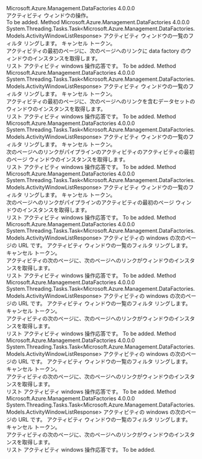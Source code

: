 <Type Name="IActivityWindowOperations" FullName="Microsoft.Azure.Management.DataFactories.Core.IActivityWindowOperations">
  <TypeSignature Language="C#" Value="public interface IActivityWindowOperations" />
  <TypeSignature Language="ILAsm" Value=".class public interface auto ansi abstract IActivityWindowOperations" />
  <TypeSignature Language="DocId" Value="T:Microsoft.Azure.Management.DataFactories.Core.IActivityWindowOperations" />
  <TypeSignature Language="VB.NET" Value="Public Interface IActivityWindowOperations" />
  <TypeSignature Language="F#" Value="type IActivityWindowOperations = interface" />
  <AssemblyInfo>
    <AssemblyName>Microsoft.Azure.Management.DataFactories</AssemblyName>
    <AssemblyVersion>4.0.0.0</AssemblyVersion>
  </AssemblyInfo>
  <Interfaces />
  <Docs>
    <summary>
            アクティビティ ウィンドウの操作。
            </summary>
    <remarks>To be added.</remarks>
  </Docs>
  <Members>
    <Member MemberName="ListByDataFactoryAsync">
      <MemberSignature Language="C#" Value="public System.Threading.Tasks.Task&lt;Microsoft.Azure.Management.DataFactories.Models.ActivityWindowListResponse&gt; ListByDataFactoryAsync (Microsoft.Azure.Management.DataFactories.Models.ActivityWindowsByDataFactoryListParameters parameters, System.Threading.CancellationToken cancellationToken);" />
      <MemberSignature Language="ILAsm" Value=".method public hidebysig newslot virtual instance class System.Threading.Tasks.Task`1&lt;class Microsoft.Azure.Management.DataFactories.Models.ActivityWindowListResponse&gt; ListByDataFactoryAsync(class Microsoft.Azure.Management.DataFactories.Models.ActivityWindowsByDataFactoryListParameters parameters, valuetype System.Threading.CancellationToken cancellationToken) cil managed" />
      <MemberSignature Language="DocId" Value="M:Microsoft.Azure.Management.DataFactories.Core.IActivityWindowOperations.ListByDataFactoryAsync(Microsoft.Azure.Management.DataFactories.Models.ActivityWindowsByDataFactoryListParameters,System.Threading.CancellationToken)" />
      <MemberSignature Language="F#" Value="abstract member ListByDataFactoryAsync : Microsoft.Azure.Management.DataFactories.Models.ActivityWindowsByDataFactoryListParameters * System.Threading.CancellationToken -&gt; System.Threading.Tasks.Task&lt;Microsoft.Azure.Management.DataFactories.Models.ActivityWindowListResponse&gt;" Usage="iActivityWindowOperations.ListByDataFactoryAsync (parameters, cancellationToken)" />
      <MemberType>Method</MemberType>
      <AssemblyInfo>
        <AssemblyName>Microsoft.Azure.Management.DataFactories</AssemblyName>
        <AssemblyVersion>4.0.0.0</AssemblyVersion>
      </AssemblyInfo>
      <ReturnValue>
        <ReturnType>System.Threading.Tasks.Task&lt;Microsoft.Azure.Management.DataFactories.Models.ActivityWindowListResponse&gt;</ReturnType>
      </ReturnValue>
      <Parameters>
        <Parameter Name="parameters" Type="Microsoft.Azure.Management.DataFactories.Models.ActivityWindowsByDataFactoryListParameters" />
        <Parameter Name="cancellationToken" Type="System.Threading.CancellationToken" />
      </Parameters>
      <Docs>
        <param name="parameters">
            アクティビティ ウィンドウの一覧のフィルタ リングします。
            </param>
        <param name="cancellationToken">
            キャンセル トークン。
            </param>
        <summary>
            アクティビティの最初のページに、次のページへのリンクに data factory のウィンドウのインスタンスを取得します。
            </summary>
        <returns>
            リスト アクティビティ windows 操作応答です。
            </returns>
        <remarks>To be added.</remarks>
      </Docs>
    </Member>
    <Member MemberName="ListByDatasetAsync">
      <MemberSignature Language="C#" Value="public System.Threading.Tasks.Task&lt;Microsoft.Azure.Management.DataFactories.Models.ActivityWindowListResponse&gt; ListByDatasetAsync (Microsoft.Azure.Management.DataFactories.Models.ActivityWindowsByDatasetListParameters parameters, System.Threading.CancellationToken cancellationToken);" />
      <MemberSignature Language="ILAsm" Value=".method public hidebysig newslot virtual instance class System.Threading.Tasks.Task`1&lt;class Microsoft.Azure.Management.DataFactories.Models.ActivityWindowListResponse&gt; ListByDatasetAsync(class Microsoft.Azure.Management.DataFactories.Models.ActivityWindowsByDatasetListParameters parameters, valuetype System.Threading.CancellationToken cancellationToken) cil managed" />
      <MemberSignature Language="DocId" Value="M:Microsoft.Azure.Management.DataFactories.Core.IActivityWindowOperations.ListByDatasetAsync(Microsoft.Azure.Management.DataFactories.Models.ActivityWindowsByDatasetListParameters,System.Threading.CancellationToken)" />
      <MemberSignature Language="F#" Value="abstract member ListByDatasetAsync : Microsoft.Azure.Management.DataFactories.Models.ActivityWindowsByDatasetListParameters * System.Threading.CancellationToken -&gt; System.Threading.Tasks.Task&lt;Microsoft.Azure.Management.DataFactories.Models.ActivityWindowListResponse&gt;" Usage="iActivityWindowOperations.ListByDatasetAsync (parameters, cancellationToken)" />
      <MemberType>Method</MemberType>
      <AssemblyInfo>
        <AssemblyName>Microsoft.Azure.Management.DataFactories</AssemblyName>
        <AssemblyVersion>4.0.0.0</AssemblyVersion>
      </AssemblyInfo>
      <ReturnValue>
        <ReturnType>System.Threading.Tasks.Task&lt;Microsoft.Azure.Management.DataFactories.Models.ActivityWindowListResponse&gt;</ReturnType>
      </ReturnValue>
      <Parameters>
        <Parameter Name="parameters" Type="Microsoft.Azure.Management.DataFactories.Models.ActivityWindowsByDatasetListParameters" />
        <Parameter Name="cancellationToken" Type="System.Threading.CancellationToken" />
      </Parameters>
      <Docs>
        <param name="parameters">
            アクティビティ ウィンドウの一覧のフィルタ リングします。
            </param>
        <param name="cancellationToken">
            キャンセル トークン。
            </param>
        <summary>
            アクティビティの最初のページに、次のページへのリンクを含むデータセットのウィンドウのインスタンスを取得します。
            </summary>
        <returns>
            リスト アクティビティ windows 操作応答です。
            </returns>
        <remarks>To be added.</remarks>
      </Docs>
    </Member>
    <Member MemberName="ListByPipelineActivityAsync">
      <MemberSignature Language="C#" Value="public System.Threading.Tasks.Task&lt;Microsoft.Azure.Management.DataFactories.Models.ActivityWindowListResponse&gt; ListByPipelineActivityAsync (Microsoft.Azure.Management.DataFactories.Models.ActivityWindowsByActivityListParameters parameters, System.Threading.CancellationToken cancellationToken);" />
      <MemberSignature Language="ILAsm" Value=".method public hidebysig newslot virtual instance class System.Threading.Tasks.Task`1&lt;class Microsoft.Azure.Management.DataFactories.Models.ActivityWindowListResponse&gt; ListByPipelineActivityAsync(class Microsoft.Azure.Management.DataFactories.Models.ActivityWindowsByActivityListParameters parameters, valuetype System.Threading.CancellationToken cancellationToken) cil managed" />
      <MemberSignature Language="DocId" Value="M:Microsoft.Azure.Management.DataFactories.Core.IActivityWindowOperations.ListByPipelineActivityAsync(Microsoft.Azure.Management.DataFactories.Models.ActivityWindowsByActivityListParameters,System.Threading.CancellationToken)" />
      <MemberSignature Language="F#" Value="abstract member ListByPipelineActivityAsync : Microsoft.Azure.Management.DataFactories.Models.ActivityWindowsByActivityListParameters * System.Threading.CancellationToken -&gt; System.Threading.Tasks.Task&lt;Microsoft.Azure.Management.DataFactories.Models.ActivityWindowListResponse&gt;" Usage="iActivityWindowOperations.ListByPipelineActivityAsync (parameters, cancellationToken)" />
      <MemberType>Method</MemberType>
      <AssemblyInfo>
        <AssemblyName>Microsoft.Azure.Management.DataFactories</AssemblyName>
        <AssemblyVersion>4.0.0.0</AssemblyVersion>
      </AssemblyInfo>
      <ReturnValue>
        <ReturnType>System.Threading.Tasks.Task&lt;Microsoft.Azure.Management.DataFactories.Models.ActivityWindowListResponse&gt;</ReturnType>
      </ReturnValue>
      <Parameters>
        <Parameter Name="parameters" Type="Microsoft.Azure.Management.DataFactories.Models.ActivityWindowsByActivityListParameters" />
        <Parameter Name="cancellationToken" Type="System.Threading.CancellationToken" />
      </Parameters>
      <Docs>
        <param name="parameters">
            アクティビティ ウィンドウの一覧のフィルタ リングします。
            </param>
        <param name="cancellationToken">
            キャンセル トークン。
            </param>
        <summary>
            次のページへのリンクがパイプラインのアクティビティのアクティビティの最初のページ ウィンドウのインスタンスを取得します。
            </summary>
        <returns>
            リスト アクティビティ windows 操作応答です。
            </returns>
        <remarks>To be added.</remarks>
      </Docs>
    </Member>
    <Member MemberName="ListByPipelineAsync">
      <MemberSignature Language="C#" Value="public System.Threading.Tasks.Task&lt;Microsoft.Azure.Management.DataFactories.Models.ActivityWindowListResponse&gt; ListByPipelineAsync (Microsoft.Azure.Management.DataFactories.Models.ActivityWindowsByPipelineListParameters parameters, System.Threading.CancellationToken cancellationToken);" />
      <MemberSignature Language="ILAsm" Value=".method public hidebysig newslot virtual instance class System.Threading.Tasks.Task`1&lt;class Microsoft.Azure.Management.DataFactories.Models.ActivityWindowListResponse&gt; ListByPipelineAsync(class Microsoft.Azure.Management.DataFactories.Models.ActivityWindowsByPipelineListParameters parameters, valuetype System.Threading.CancellationToken cancellationToken) cil managed" />
      <MemberSignature Language="DocId" Value="M:Microsoft.Azure.Management.DataFactories.Core.IActivityWindowOperations.ListByPipelineAsync(Microsoft.Azure.Management.DataFactories.Models.ActivityWindowsByPipelineListParameters,System.Threading.CancellationToken)" />
      <MemberSignature Language="F#" Value="abstract member ListByPipelineAsync : Microsoft.Azure.Management.DataFactories.Models.ActivityWindowsByPipelineListParameters * System.Threading.CancellationToken -&gt; System.Threading.Tasks.Task&lt;Microsoft.Azure.Management.DataFactories.Models.ActivityWindowListResponse&gt;" Usage="iActivityWindowOperations.ListByPipelineAsync (parameters, cancellationToken)" />
      <MemberType>Method</MemberType>
      <AssemblyInfo>
        <AssemblyName>Microsoft.Azure.Management.DataFactories</AssemblyName>
        <AssemblyVersion>4.0.0.0</AssemblyVersion>
      </AssemblyInfo>
      <ReturnValue>
        <ReturnType>System.Threading.Tasks.Task&lt;Microsoft.Azure.Management.DataFactories.Models.ActivityWindowListResponse&gt;</ReturnType>
      </ReturnValue>
      <Parameters>
        <Parameter Name="parameters" Type="Microsoft.Azure.Management.DataFactories.Models.ActivityWindowsByPipelineListParameters" />
        <Parameter Name="cancellationToken" Type="System.Threading.CancellationToken" />
      </Parameters>
      <Docs>
        <param name="parameters">
            アクティビティ ウィンドウの一覧のフィルタ リングします。
            </param>
        <param name="cancellationToken">
            キャンセル トークン。
            </param>
        <summary>
            次のページへのリンクがパイプラインのアクティビティの最初のページ ウィンドウのインスタンスを取得します。
            </summary>
        <returns>
            リスト アクティビティ windows 操作応答です。
            </returns>
        <remarks>To be added.</remarks>
      </Docs>
    </Member>
    <Member MemberName="ListNextByDataFactoryAsync">
      <MemberSignature Language="C#" Value="public System.Threading.Tasks.Task&lt;Microsoft.Azure.Management.DataFactories.Models.ActivityWindowListResponse&gt; ListNextByDataFactoryAsync (string nextLink, Microsoft.Azure.Management.DataFactories.Models.ActivityWindowsByDataFactoryListParameters parameters, System.Threading.CancellationToken cancellationToken);" />
      <MemberSignature Language="ILAsm" Value=".method public hidebysig newslot virtual instance class System.Threading.Tasks.Task`1&lt;class Microsoft.Azure.Management.DataFactories.Models.ActivityWindowListResponse&gt; ListNextByDataFactoryAsync(string nextLink, class Microsoft.Azure.Management.DataFactories.Models.ActivityWindowsByDataFactoryListParameters parameters, valuetype System.Threading.CancellationToken cancellationToken) cil managed" />
      <MemberSignature Language="DocId" Value="M:Microsoft.Azure.Management.DataFactories.Core.IActivityWindowOperations.ListNextByDataFactoryAsync(System.String,Microsoft.Azure.Management.DataFactories.Models.ActivityWindowsByDataFactoryListParameters,System.Threading.CancellationToken)" />
      <MemberSignature Language="F#" Value="abstract member ListNextByDataFactoryAsync : string * Microsoft.Azure.Management.DataFactories.Models.ActivityWindowsByDataFactoryListParameters * System.Threading.CancellationToken -&gt; System.Threading.Tasks.Task&lt;Microsoft.Azure.Management.DataFactories.Models.ActivityWindowListResponse&gt;" Usage="iActivityWindowOperations.ListNextByDataFactoryAsync (nextLink, parameters, cancellationToken)" />
      <MemberType>Method</MemberType>
      <AssemblyInfo>
        <AssemblyName>Microsoft.Azure.Management.DataFactories</AssemblyName>
        <AssemblyVersion>4.0.0.0</AssemblyVersion>
      </AssemblyInfo>
      <ReturnValue>
        <ReturnType>System.Threading.Tasks.Task&lt;Microsoft.Azure.Management.DataFactories.Models.ActivityWindowListResponse&gt;</ReturnType>
      </ReturnValue>
      <Parameters>
        <Parameter Name="nextLink" Type="System.String" />
        <Parameter Name="parameters" Type="Microsoft.Azure.Management.DataFactories.Models.ActivityWindowsByDataFactoryListParameters" />
        <Parameter Name="cancellationToken" Type="System.Threading.CancellationToken" />
      </Parameters>
      <Docs>
        <param name="nextLink">
            アクティビティの windows の次のページの URL です。
            </param>
        <param name="parameters">
            アクティビティ ウィンドウの一覧のフィルタ リングします。
            </param>
        <param name="cancellationToken">
            キャンセル トークン。
            </param>
        <summary>
            アクティビティの次のページに、次のページへのリンクがウィンドウのインスタンスを取得します。
            </summary>
        <returns>
            リスト アクティビティ windows 操作応答です。
            </returns>
        <remarks>To be added.</remarks>
      </Docs>
    </Member>
    <Member MemberName="ListNextByDatasetAsync">
      <MemberSignature Language="C#" Value="public System.Threading.Tasks.Task&lt;Microsoft.Azure.Management.DataFactories.Models.ActivityWindowListResponse&gt; ListNextByDatasetAsync (string nextLink, Microsoft.Azure.Management.DataFactories.Models.ActivityWindowsByDatasetListParameters parameters, System.Threading.CancellationToken cancellationToken);" />
      <MemberSignature Language="ILAsm" Value=".method public hidebysig newslot virtual instance class System.Threading.Tasks.Task`1&lt;class Microsoft.Azure.Management.DataFactories.Models.ActivityWindowListResponse&gt; ListNextByDatasetAsync(string nextLink, class Microsoft.Azure.Management.DataFactories.Models.ActivityWindowsByDatasetListParameters parameters, valuetype System.Threading.CancellationToken cancellationToken) cil managed" />
      <MemberSignature Language="DocId" Value="M:Microsoft.Azure.Management.DataFactories.Core.IActivityWindowOperations.ListNextByDatasetAsync(System.String,Microsoft.Azure.Management.DataFactories.Models.ActivityWindowsByDatasetListParameters,System.Threading.CancellationToken)" />
      <MemberSignature Language="F#" Value="abstract member ListNextByDatasetAsync : string * Microsoft.Azure.Management.DataFactories.Models.ActivityWindowsByDatasetListParameters * System.Threading.CancellationToken -&gt; System.Threading.Tasks.Task&lt;Microsoft.Azure.Management.DataFactories.Models.ActivityWindowListResponse&gt;" Usage="iActivityWindowOperations.ListNextByDatasetAsync (nextLink, parameters, cancellationToken)" />
      <MemberType>Method</MemberType>
      <AssemblyInfo>
        <AssemblyName>Microsoft.Azure.Management.DataFactories</AssemblyName>
        <AssemblyVersion>4.0.0.0</AssemblyVersion>
      </AssemblyInfo>
      <ReturnValue>
        <ReturnType>System.Threading.Tasks.Task&lt;Microsoft.Azure.Management.DataFactories.Models.ActivityWindowListResponse&gt;</ReturnType>
      </ReturnValue>
      <Parameters>
        <Parameter Name="nextLink" Type="System.String" />
        <Parameter Name="parameters" Type="Microsoft.Azure.Management.DataFactories.Models.ActivityWindowsByDatasetListParameters" />
        <Parameter Name="cancellationToken" Type="System.Threading.CancellationToken" />
      </Parameters>
      <Docs>
        <param name="nextLink">
            アクティビティの windows の次のページの URL です。
            </param>
        <param name="parameters">
            アクティビティ ウィンドウの一覧のフィルタ リングします。
            </param>
        <param name="cancellationToken">
            キャンセル トークン。
            </param>
        <summary>
            アクティビティの次のページに、次のページへのリンクがウィンドウのインスタンスを取得します。
            </summary>
        <returns>
            リスト アクティビティ windows 操作応答です。
            </returns>
        <remarks>To be added.</remarks>
      </Docs>
    </Member>
    <Member MemberName="ListNextByPipelineActivityAsync">
      <MemberSignature Language="C#" Value="public System.Threading.Tasks.Task&lt;Microsoft.Azure.Management.DataFactories.Models.ActivityWindowListResponse&gt; ListNextByPipelineActivityAsync (string nextLink, Microsoft.Azure.Management.DataFactories.Models.ActivityWindowsByActivityListParameters parameters, System.Threading.CancellationToken cancellationToken);" />
      <MemberSignature Language="ILAsm" Value=".method public hidebysig newslot virtual instance class System.Threading.Tasks.Task`1&lt;class Microsoft.Azure.Management.DataFactories.Models.ActivityWindowListResponse&gt; ListNextByPipelineActivityAsync(string nextLink, class Microsoft.Azure.Management.DataFactories.Models.ActivityWindowsByActivityListParameters parameters, valuetype System.Threading.CancellationToken cancellationToken) cil managed" />
      <MemberSignature Language="DocId" Value="M:Microsoft.Azure.Management.DataFactories.Core.IActivityWindowOperations.ListNextByPipelineActivityAsync(System.String,Microsoft.Azure.Management.DataFactories.Models.ActivityWindowsByActivityListParameters,System.Threading.CancellationToken)" />
      <MemberSignature Language="F#" Value="abstract member ListNextByPipelineActivityAsync : string * Microsoft.Azure.Management.DataFactories.Models.ActivityWindowsByActivityListParameters * System.Threading.CancellationToken -&gt; System.Threading.Tasks.Task&lt;Microsoft.Azure.Management.DataFactories.Models.ActivityWindowListResponse&gt;" Usage="iActivityWindowOperations.ListNextByPipelineActivityAsync (nextLink, parameters, cancellationToken)" />
      <MemberType>Method</MemberType>
      <AssemblyInfo>
        <AssemblyName>Microsoft.Azure.Management.DataFactories</AssemblyName>
        <AssemblyVersion>4.0.0.0</AssemblyVersion>
      </AssemblyInfo>
      <ReturnValue>
        <ReturnType>System.Threading.Tasks.Task&lt;Microsoft.Azure.Management.DataFactories.Models.ActivityWindowListResponse&gt;</ReturnType>
      </ReturnValue>
      <Parameters>
        <Parameter Name="nextLink" Type="System.String" />
        <Parameter Name="parameters" Type="Microsoft.Azure.Management.DataFactories.Models.ActivityWindowsByActivityListParameters" />
        <Parameter Name="cancellationToken" Type="System.Threading.CancellationToken" />
      </Parameters>
      <Docs>
        <param name="nextLink">
            アクティビティの windows の次のページの URL です。
            </param>
        <param name="parameters">
            アクティビティ ウィンドウの一覧のフィルタ リングします。
            </param>
        <param name="cancellationToken">
            キャンセル トークン。
            </param>
        <summary>
            アクティビティの次のページに、次のページへのリンクがウィンドウのインスタンスを取得します。
            </summary>
        <returns>
            リスト アクティビティ windows 操作応答です。
            </returns>
        <remarks>To be added.</remarks>
      </Docs>
    </Member>
    <Member MemberName="ListNextByPipelineAsync">
      <MemberSignature Language="C#" Value="public System.Threading.Tasks.Task&lt;Microsoft.Azure.Management.DataFactories.Models.ActivityWindowListResponse&gt; ListNextByPipelineAsync (string nextLink, Microsoft.Azure.Management.DataFactories.Models.ActivityWindowsByPipelineListParameters parameters, System.Threading.CancellationToken cancellationToken);" />
      <MemberSignature Language="ILAsm" Value=".method public hidebysig newslot virtual instance class System.Threading.Tasks.Task`1&lt;class Microsoft.Azure.Management.DataFactories.Models.ActivityWindowListResponse&gt; ListNextByPipelineAsync(string nextLink, class Microsoft.Azure.Management.DataFactories.Models.ActivityWindowsByPipelineListParameters parameters, valuetype System.Threading.CancellationToken cancellationToken) cil managed" />
      <MemberSignature Language="DocId" Value="M:Microsoft.Azure.Management.DataFactories.Core.IActivityWindowOperations.ListNextByPipelineAsync(System.String,Microsoft.Azure.Management.DataFactories.Models.ActivityWindowsByPipelineListParameters,System.Threading.CancellationToken)" />
      <MemberSignature Language="F#" Value="abstract member ListNextByPipelineAsync : string * Microsoft.Azure.Management.DataFactories.Models.ActivityWindowsByPipelineListParameters * System.Threading.CancellationToken -&gt; System.Threading.Tasks.Task&lt;Microsoft.Azure.Management.DataFactories.Models.ActivityWindowListResponse&gt;" Usage="iActivityWindowOperations.ListNextByPipelineAsync (nextLink, parameters, cancellationToken)" />
      <MemberType>Method</MemberType>
      <AssemblyInfo>
        <AssemblyName>Microsoft.Azure.Management.DataFactories</AssemblyName>
        <AssemblyVersion>4.0.0.0</AssemblyVersion>
      </AssemblyInfo>
      <ReturnValue>
        <ReturnType>System.Threading.Tasks.Task&lt;Microsoft.Azure.Management.DataFactories.Models.ActivityWindowListResponse&gt;</ReturnType>
      </ReturnValue>
      <Parameters>
        <Parameter Name="nextLink" Type="System.String" />
        <Parameter Name="parameters" Type="Microsoft.Azure.Management.DataFactories.Models.ActivityWindowsByPipelineListParameters" />
        <Parameter Name="cancellationToken" Type="System.Threading.CancellationToken" />
      </Parameters>
      <Docs>
        <param name="nextLink">
            アクティビティの windows の次のページの URL です。
            </param>
        <param name="parameters">
            アクティビティ ウィンドウの一覧のフィルタ リングします。
            </param>
        <param name="cancellationToken">
            キャンセル トークン。
            </param>
        <summary>
            アクティビティの次のページに、次のページへのリンクがウィンドウのインスタンスを取得します。
            </summary>
        <returns>
            リスト アクティビティ windows 操作応答です。
            </returns>
        <remarks>To be added.</remarks>
      </Docs>
    </Member>
  </Members>
</Type>